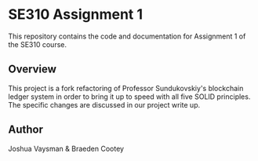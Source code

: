 # SE310 Assignment 1

This repository contains the code and documentation for Assignment 1 of the SE310 course.

## Overview

This project is a fork refactoring of Professor Sundukovskiy's blockchain ledger system in order to bring it up to speed with all five SOLID principles. The specific changes are discussed in our project write up.

## Author

Joshua Vaysman & Braeden Cootey
